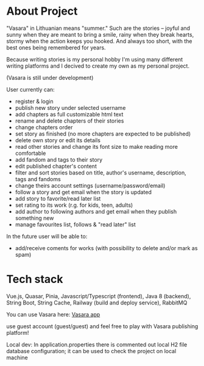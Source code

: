 # About Project
"Vasara" in Lithuanian means "summer." Such are the stories – joyful and sunny when they are meant to bring a smile, rainy when they break hearts, stormy when the action keeps you hooked. And always too short, with the best ones being remembered for years.

Because writing stories is my personal hobby I'm using many different writing platforms and I decived to create my own as my personal project.

(Vasara is still under development)

User currently can:
- register & login
- publish new story under selected username
- add chapters as full customizable html text
- rename and delete chapters of their stories
- change chapters order
- set story as finished (no more chapters are expected to be published)
- delete own story or edit its details
- read other stories and change its font size to make reading more comfortable
- add fandom and tags to their story
- edit published chapter's content
- filter and sort stories based on title, author's username, description, tags and fandoms
- change theirs account settings (username/password/email)
- follow a story and get email when the story is updated
- add story to favorite/read later list
- set rating to its work (r.g. for kids, teen, adults)
-  add author to following authors and get email when they publish something new
-  manage favourites list, follows & "read later" list


In the future user will be able to:
- add/receive coments for works (with possibility to delete and/or mark as spam)



# Tech stack
Vue.js, Quasar, Pinia, Javascript/Typescript (frontend), Java 8 (backend), String Boot, String Cache, Railway (build and deploy service), RabbitMQ

You can use Vasara here:
[Vasara app](https://vasaraf-production.up.railway.app/#/)

use guest account (guest/guest) and feel free to play with Vasara publishing platform!

Local dev:
In application.properties there is commented out local H2 file database configuration; it can be used to check the project on local machine

